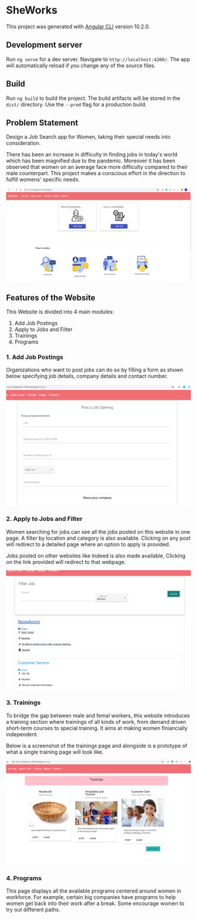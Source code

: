 # SheWorks

This project was generated with [Angular CLI](https://github.com/angular/angular-cli) version 10.2.0.

## Development server

Run `ng serve` for a dev server. Navigate to `http://localhost:4200/`. The app will automatically reload if you change any of the source files.

## Build

Run `ng build` to build the project. The build artifacts will be stored in the `dist/` directory. Use the `--prod` flag for a production build.

## Problem Statement

Design a Job Search app for Women, taking their special needs into consideration.

There has been an increase in difficulty in finding jobs in today's world which has been magnified due to the pandemic. Moreover it has been observed that women on an average face more difficulty compared to their male counterpart. This project makes a conscious effort in the direction to fulfill womens' specific needs.

![Image of HomePage](https://github.com/tanvidhope/JobSearchForWomen/blob/main/src/assets/screenshots/homepage1.png)

## Features of the Website

This Website is divided into 4 main modules:

1. Add Job Postings
2. Apply to Jobs and Filter
3. Trainings
4. Programs

### 1. Add Job Postings

Organizations who want to post jobs can do so by filling a form as shown below specifying job details, company details and contact number. 

![Image of Add Jobs Page](https://github.com/tanvidhope/JobSearchForWomen/blob/main/src/assets/screenshots/addJob.png)


### 2. Apply to Jobs and Filter

Women searching for jobs can see all the jobs posted on this website in one page. A filter by location and category is also available. Clicking on any post will redirect to a detailed page where an option to apply is provided.

Jobs posted on other websites like Indeed is also made available, Clicking on the link provided will redirect to that webpage.

![Image of FilterJob](https://github.com/tanvidhope/JobSearchForWomen/blob/main/src/assets/screenshots/filterJob.png)


### 3. Trainings

To bridge the gap between male and femal workers, this website introduces a training section where trainings of all kinds of work, from demand driven short-term courses to special training. It aims at making women finiancially independent.

Below is a screenshot of the trainings page and alongside is a prototype of what a single training page will look like.

![Image of FilterJob](https://github.com/tanvidhope/JobSearchForWomen/blob/main/src/assets/screenshots/trainings.png)


### 4. Programs

This page displays all the available programs centered around women in workforce. For example, certain big companies have programs to help women get back into their work after a break. Some encourage women to try out different paths.


